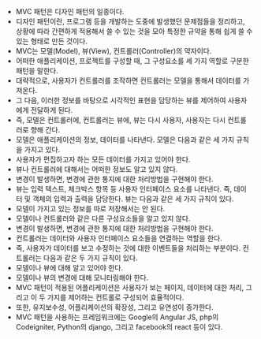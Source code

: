 - MVC 패턴은 디자인 패턴의 일종이다.
- 디자인 패턴이란, 프로그램 등을 개발하는 도중에 발생했던 문제점들을 정리하고, 상황에 따라 간편하게 적용해서 쓸 수 있는 것을 모아 특정한 규약을 통해 쉽게 쓸 수 있는 형태로 만든 것이다.
- MVC는 모델(Model), 뷰(View), 컨트롤러(Controller)의 약자이다. 
- 어떠한 애플리케이션, 프로젝트를 구성할 때, 그 구성요소를 세 가지 역할로 구분한 패턴을 말한다.
- 대략적으로, 사용자가 컨트롤러를 조작하면 컨트롤러는 모델을 통해서 데이터를 가져온다.
- 그 다음, 이러한 정보를 바탕으로 시각적인 표현을 담당하는 뷰를 제어하여 사용자에게 전달하게 된다.  
- 즉, 모델은 컨트롤러에, 컨트롤러는 뷰에, 뷰는 다시 사용자, 사용자는 다시 컨트롤러로 향해 간다.
- 모델은 애플리케이션의 정보, 데이터를 나타낸다. 모델은 다음과 같은 세 가지 규칙을 가지고 있다.
- 사용자가 편집하고자 하는 모든 데이터를 가지고 있어야 한다.
- 뷰나 컨트롤러에 대해서는 어떠한 정보도 알고 있지 않다.
- 변경이 발생하면, 변경에 관한 통지에 대한 처리방법을 구현해야 한다.
- 뷰는 입력 텍스트, 체크박스 항목 등 사용자 인터페이스 요소를 나타낸다. 즉, 데이터 및 객체의 입력과 출력을 담당한다. 뷰는 다음과 같은 세 가지 규칙이 있다.
- 모델이 가지고 있는 정보를 따로 저장해서는 안 된다.
- 모델이나 컨트롤러와 같은 다른 구성요소들을 알고 있지 않다.
- 변경이 발생하면, 변경에 관한 통지에 대한 처리방법을 구현해야 한다.
- 컨트롤러는 데이터와 사용자 인터페이스 요소들을 연결하는 역할을 한다.
- 즉, 사용자가 데이터를 보고 수정하는 것에 대한 이벤트들을 처리하는 부분이다. 컨트롤러는 다음과 같은 두 가지 규칙이 있다.
- 모델이나 뷰에 대해 알고 있어야 한다.
- 모델이나 뷰의 변경에 대해 모니터링해야 한다.
- MVC 패턴이 적용된 어플리케이션은 사용자가 보는 페이지, 데이터에 대한 처리, 그리고 이 두 가지를 제어하는 컨트롤로 구성되어 효율적이다.
- 또한, 유지보수성, 어플리케이션의 확장성, 그리고 유연성이 증가한다.
- MVC 패턴을 사용하는 프레임워크에는 Google의 Angular JS, php의 Codeigniter, Python의 django, 그리고 facebook의 react 등이 있다.


